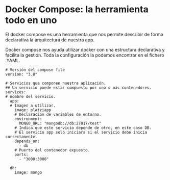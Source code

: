 # Docker Compose: la herramienta todo en uno

El docker compose es una herramienta que nos permite describir de forma declarativa la arquitectura de nuestra app.

Docker compose nos ayuda utilizar docker con una estructura declarativa y facilita la gestión. Toda la configuración la podemos encontrar en el fichero .YAML.

```
# Versión del compose file
version: "3.8"

# Servicios que componen nuestra aplicación.
## Un servicio puede estar compuesto por uno o más contenedores.
services:
# nombre del servicio.
  app:
  # Imagen a utilizar.
    image: platziapp
	# Declaración de variables de entorno.
    environment:
      MONGO_URL: "mongodb://db:27017/test"
	# Indica que este servicio depende de otro, en este caso DB.
	# El servicio app solo iniciara si el servicio debe inicia correctamente.
    depends_on:
      - db
	# Puerto del contenedor expuesto.
    ports:
      - "3000:3000"

  db:
    image: mongo

```